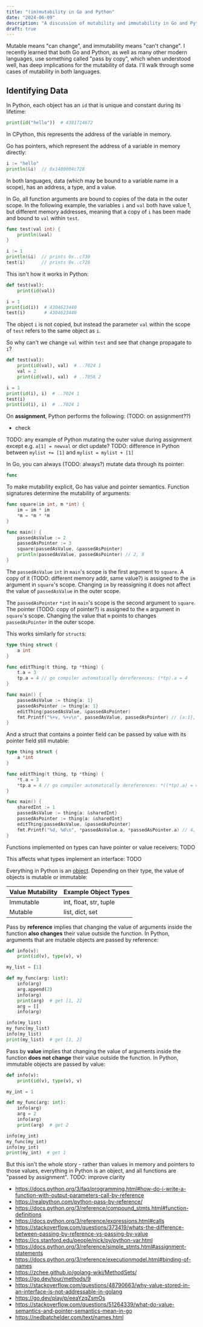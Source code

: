 ```yaml
---
title: "(im)mutability in Go and Python"
date: "2024-06-09"
description: "A discussion of mutability and immutability in Go and Python, by Leo Robinovitch."
draft: true
---
```


Mutable means "can change", and immutability means "can't change". I recently learned that both Go and Python, as well
as many other modern languages, use something called "pass by copy", which when understood well, has deep implications
for the mutability of data. I'll walk through some cases of mutability in both languages.

## Identifying Data

In Python, each object has an `id` that is unique and constant during its lifetime:

```python
print(id("hello"))  # 4381714672
```

In CPython, this represents the address of the variable in memory.

Go has pointers, which represent the address of a variable in memory directly:

```go
i := "hello"
println(&i)  // 0x1400004c728
```

In both languages, data (which may be bound to a variable name in a scope), has an address, a type, and a value.

In Go, all function arguments are bound to copies of the data in the outer scope. In the following example, the
variables `i` and `val` both have value 1, but different memory addresses, meaning that a copy of `i` has been made and
bound to `val` within `test`.

```go
func test(val int) {
    println(&val)
}

i := 1
println(&i)  // prints 0x..c730
test(i)      // prints 0x..c728
```

This isn't how it works in Python:

```python
def test(val):
    print(id(val))

i = 1
print(id(i))  # 4304623440
test(i)       # 4304623440
```

The object `i` is not copied, but instead the parameter `val` within the scope of `test` refers to the same object as
`i`.

So why can't we change `val` within `test` and see that change propagate to `i`?

```python
def test(val):
    print(id(val), val)  # ..7024 1
    val = 2
    print(id(val), val)  # ..7056 2

i = 1
print(id(i), i)  # ..7024 1
test(i)
print(id(i), i)  # ..7024 1
```

On **assignment**, Python performs the following: (TODO: on assignment??)

- check

TODO: any example of Python mutating the outer value during assignment except e.g. `a[1] = newval` or dict update? TODO:
difference in Python between `mylist += [1]` and `mylist = mylist + [1]`

In Go, you can always (TODO: always?) mutate data through its pointer:

```go
func
```

To make mutability explicit, Go has value and pointer semantics. Function signatures determine the mutability of
arguments:

```go
func square(im int, m *int) {
	im = im * im
	*m = *m * *m
}

func main() {
	passedAsValue := 2
	passedAsPointer := 3
	square(passedAsValue, &passedAsPointer)
	println(passedAsValue, passedAsPointer) // 2, 9
}
```

The `passedAsValue` `int` in `main`'s scope is the first argument to `square`. A copy of it (TODO: different memory
addr, same value?) is assigned to the `im` argument in `square`'s scope. Changing `im` by reassigning it does not affect
the value of `passedAsValue` in the outer scope.

The `passedAsPointer` `*int` in `main`'s scope is the second argument to `square`. The pointer (TODO: copy of pointer?)
is assigned to the `m` argument in `square`'s scope. Changing the value that `m` points to changes `passedAsPointer` in
the outer scope.

This works similarly for `struct`s:

```go
type thing struct {
	a int
}

func editThing(t thing, tp *thing) {
	t.a = 3
	tp.a = 4 // go compiler automatically dereferences: (*tp).a = 4
}

func main() {
	passedAsValue := thing{a: 1}
	passedAsPointer := thing{a: 1}
	editThing(passedAsValue, &passedAsPointer)
	fmt.Printf("%+v, %+v\n", passedAsValue, passedAsPointer) // {a:1}, {a:4}
}
```

And a struct that contains a pointer field can be passed by value with its pointer field still mutable:

```go
type thing struct {
	a *int
}

func editThing(t thing, tp *thing) {
	*t.a = 3
	*tp.a = 4 // go compiler automatically dereferences: *((*tp).a) = 4
}

func main() {
	sharedInt := 1
	passedAsValue := thing{a: &sharedInt}
	passedAsPointer := thing{a: &sharedInt}
	editThing(passedAsValue, &passedAsPointer)
	fmt.Printf("%d, %d\n", *passedAsValue.a, *passedAsPointer.a) // 4, 4
}
```

Functions implemented on types can have pointer or value receivers: TODO

This affects what types implement an interface: TODO

Everything in Python is an [object]. Depending on their type, the value of objects is mutable or immutable:

| Value Mutability | Example Object Types   |
| ---------------- | ---------------------- |
| Immutable        | int, float, str, tuple |
| Mutable          | list, dict, set        |

Pass by **reference** implies that changing the value of arguments inside the function **also changes** their value
outside the function. In Python, arguments that are mutable objects are passed by reference:

```python
def info(v):
    print(id(v), type(v), v)

my_list = [1]

def my_func(arg: list):
    info(arg)
    arg.append(2)
    info(arg)
    print(arg)  # get [1, 2]
    arg = []
    info(arg)

info(my_list)
my_func(my_list)
info(my_list)
print(my_list)  # get [1, 2]
```

Pass by **value** implies that changing the value of arguments inside the function **does not change** their value
outside the function. In Python, immutable objects are passed by value:

```python
def info(v):
    print(id(v), type(v), v)

my_int = 1

def my_func(arg: int):
    info(arg)
    arg = 2
    info(arg)
    print(arg)  # get 2

info(my_int)
my_func(my_int)
info(my_int)
print(my_int)  # get 1
```

But this isn't the whole story - rather than values in memory and pointers to those values, everything in Python is an
object, and all functions are "passed by assignment". TODO: improve clarity

- https://docs.python.org/3/faq/programming.html#how-do-i-write-a-function-with-output-parameters-call-by-reference
- https://realpython.com/python-pass-by-reference/
- https://docs.python.org/3/reference/compound_stmts.html#function-definitions
- https://docs.python.org/3/reference/expressions.html#calls
- https://stackoverflow.com/questions/373419/whats-the-difference-between-passing-by-reference-vs-passing-by-value
- https://cs.stanford.edu/people/nick/py/python-var.html
- https://docs.python.org/3/reference/simple_stmts.html#assignment-statements
- https://docs.python.org/3/reference/executionmodel.html#binding-of-names
- https://zchee.github.io/golang-wiki/MethodSets/
- https://go.dev/tour/methods/9
- https://stackoverflow.com/questions/48790663/why-value-stored-in-an-interface-is-not-addressable-in-golang
- https://go.dev/play/p/eeaYzqZsmOs
- https://stackoverflow.com/questions/51264339/what-do-value-semantics-and-pointer-semantics-mean-in-go
- https://nedbatchelder.com/text/names.html

[object]: https://docs.python.org/3/reference/datamodel.html#objects-values-and-types
